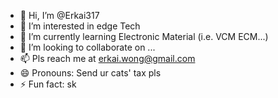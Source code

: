 - 👋 Hi, I’m @Erkai317
- 👀 I’m interested in edge Tech
- 🌱 I’m currently learning Electronic Material (i.e. VCM ECM...)
- 💞️ I’m looking to collaborate on ...
- 📫 Pls reach me at erkai.wong@gmail.com
- 😄 Pronouns: Send ur cats' tax pls
- ⚡ Fun fact: sk

<!---
Erkai317/Erkai317 is a ✨ special ✨ repository because its `README.md` (this file) appears on your GitHub profile.
You can click the Preview link to take a look at your changes.
--->
